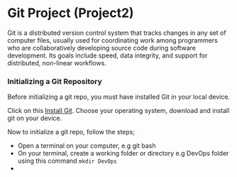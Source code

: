 # Git Project (Project2)

Git is a distributed version control system that tracks changes in any set of computer files, usually used for coordinating work among programmers who are collaboratively developing source code during software development. Its goals include speed, data integrity, and support for distributed, non-linear workflows.

### Initializing a Git Repository
Before initializing a git repo, you must have installed Git in your local device.

Click on this [Install Git](https://git-scm.com/downloads). Choose your operating system, download and install git on your device.

Now to initialize a git repo, follow the steps;

- Open a terminal on your computer, e.g git bash
- On your terminal, create a working folder or directory e.g DevOps folder using this command `mkdir DevOps`
- 
